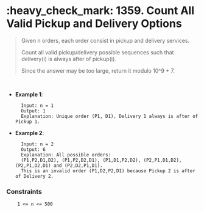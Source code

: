 <h1>:heavy_check_mark: 1359. Count All Valid Pickup and Delivery Options</h1>
<blockquote>Given n orders, each order consist in pickup and delivery services. 

Count all valid pickup/delivery possible sequences such that delivery(i) is always after of pickup(i). 

Since the answer may be too large, return it modulo 10^9 + 7.
</blockquote><br>

* **Example 1**:<br>

        Input: n = 1
        Output: 1
        Explanation: Unique order (P1, D1), Delivery 1 always is after of Pickup 1.
      
* **Example 2**:<br>

        Input: n = 2
        Output: 6
        Explanation: All possible orders: 
        (P1,P2,D1,D2), (P1,P2,D2,D1), (P1,D1,P2,D2), (P2,P1,D1,D2), (P2,P1,D2,D1) and (P2,D2,P1,D1).
        This is an invalid order (P1,D2,P2,D1) because Pickup 2 is after of Delivery 2.

### **Constraints**

        1 <= n <= 500
